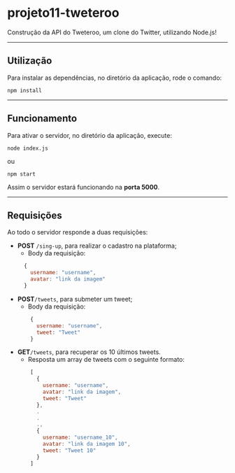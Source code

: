 # projeto11-tweteroo
  Construção da API do Tweteroo, um clone do Twitter, utilizando Node.js!

---

## Utilização

Para instalar as dependências, no diretório da aplicação, rode o comando:

```
npm install
```
---

## Funcionamento

Para ativar o servidor, no diretório da aplicação, execute:

```
node index.js
```
ou

```
npm start
```
Assim o servidor estará funcionando na **porta 5000**.

---

## Requisições

Ao todo o servidor responde a duas requisições:

* **POST** `/sing-up`, para realizar o cadastro na plataforma;
  * Body da requisição:
  ```javascript
    {
      username: "username",
      avatar: "link da imagem"
    }
  ```
* **POST**`/tweets`, para submeter um tweet;
  * Body da requisição:
  ```javascript
      {
        username: "username",
        tweet: "Tweet"
      }
  ```
* **GET**`/tweets`, para recuperar os 10 últimos tweets.
  * Resposta um array de tweets com o seguinte formato:
  ```javascript
      [
        {
          username: "username",
          avatar: "link da imagem",
          tweet: "Tweet"
        },
        .
        .
        .,
        {
          username: "username_10",
          avatar: "link da imagem 10",
          tweet: "Tweet 10"
        }        
      ]
  ```

